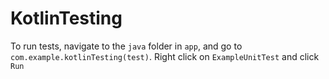# KotlinTesting

To run tests, navigate to the `java` folder in `app`, and go to `com.example.kotlinTesting(test)`.
Right click on `ExampleUnitTest` and click `Run`